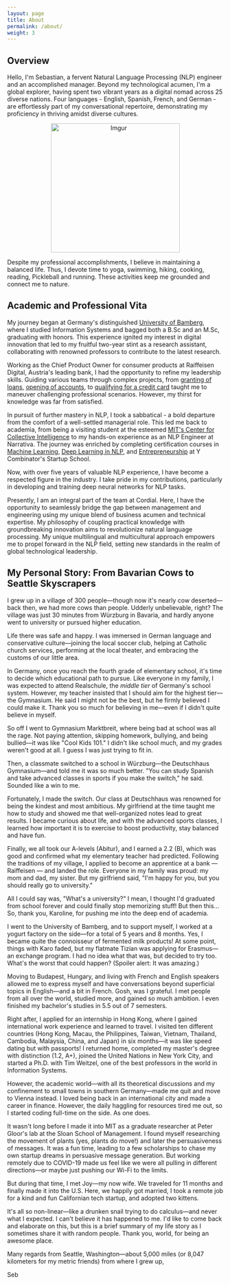 ```yaml
---
layout: page
title: About
permalink: /about/
weight: 3
---
```


## Overview

Hello, I'm Sebastian, a fervent Natural Language Processing (NLP) engineer and an accomplished manager. Beyond my technological acumen, I'm a global explorer, having spent two vibrant years as a digital nomad across 25 diverse nations. Four languages - English, Spanish, French, and German - are effortlessly part of my conversational repertoire, demonstrating my proficiency in thriving amidst diverse cultures. 

<div style="text-align: center;">
    <img src="https://i.imgur.com/m4jlWgEm.jpg" alt="Imgur" style="width: 300px;">
</div>


Despite my professional accomplishments, I believe in maintaining a balanced life. Thus, I devote time to yoga, swimming, hiking, cooking, reading, Pickleball and running. These activities keep me grounded and connect me to nature. 

## Academic and Professional Vita

My journey began at Germany's distinguished [University of Bamberg](https://www.uni-bamberg.de/presse/pm/artikel/che-masterbefragung-2020/), where I studied Information Systems and bagged both a B.Sc and an M.Sc, graduating with honors. This experience ignited my interest in digital innovation that led to my fruitful two-year stint as a research assistant, collaborating with renowned professors to contribute to the latest research.

Working as the Chief Product Owner for consumer products at Raiffeisen Digital, Austria's leading bank, I had the opportunity to refine my leadership skills. Guiding various teams through complex projects, from [granting of loans](https://www.raiffeisen.at/ooe/de/privatkunden/kredit-leasing/konsumkredit.html), [opening of accounts](https://www.raiffeisen.at/ooe/de/privatkunden/konto/girokonto.html), to [qualifying for a credit card](https://www.raiffeisen.at/ooe/de/privatkunden/karte/kreditkarte.html) taught me to maneuver challenging professional scenarios. However, my thirst for knowledge was far from satisfied. 

In pursuit of further mastery in NLP, I took a sabbatical - a bold departure from the comfort of a well-settled managerial role. This led me back to academia, from being a visiting student at the esteemed [MIT's Center for Collective Intelligence](https://www.youtube.com/watch?v=myXANO-Mvo4) to my hands-on experience as an NLP Engineer at Narrativa. The journey was enriched by completing certification courses in [Machine Learning](https://www.datacamp.com/statement-of-accomplishment/track/fcc43394ed8ce4a8b20daf705e4c3e976c6e028e), [Deep Learning in NLP](https://www.coursera.org/account/accomplishments/certificate/2N9ZQ8BVSG8H), and [Entrepreneurship](https://www.startupschool.org/users/shWfuCCKk/certificate) at Y Combinator's Startup School.

Now, with over five years of valuable NLP experience, I have become a respected figure in the industry. I take pride in my contributions, particularly in developing and training deep neural networks for NLP tasks.

Presently, I am an integral part of the team at Cordial. Here, I have the opportunity to seamlessly bridge the gap between management and engineering using my unique blend of business acumen and technical expertise. My philosophy of coupling practical knowledge with groundbreaking innovation aims to revolutionize natural language processing. My unique multilingual and multicultural approach empowers me to propel forward in the NLP field, setting new standards in the realm of global technological leadership.

## My Personal Story: From Bavarian Cows to Seattle Skyscrapers

I grew up in a village of 300 people—though now it's nearly cow deserted— back then, we had more cows than people. Udderly unbelievable, right? The village was just 30 minutes from Würzburg in Bavaria, and hardly anyone went to university or pursued higher education.

Life there was safe and happy. I was immersed in German language and conservative culture—joining the local soccer club, helping at Catholic church services, performing at the local theater, and embracing the customs of our little area.

In Germany, once you reach the fourth grade of elementary school, it's time to decide which educational path to pursue. Like everyone in my family, I was expected to attend Realschule, the *middle tier* of Germany's school system. However, my teacher insisted that I should aim for the highest tier—the Gymnasium. He said I might not be the best, but he firmly believed I could make it. Thank you so much for believing in me—even if I didn't quite believe in myself.

So off I went to Gymnasium Marktbreit, where being bad at school was all the rage. Not paying attention, skipping homework, bullying, and being bullied—it was like "Cool Kids 101." I didn't like school much, and my grades weren't good at all. I guess I was just trying to fit in.

Then, a classmate switched to a school in Würzburg—the Deutschhaus Gymnasium—and told me it was so much better. "You can study Spanish and take advanced classes in sports if you make the switch," he said. Sounded like a win to me.

Fortunately, I made the switch. Our class at Deutschhaus was renowned for being the kindest and most ambitious. My girlfriend at the time taught me how to study and showed me that well-organized notes lead to great results. I became curious about life, and with the advanced sports classes, I learned how important it is to exercise to boost productivity, stay balanced and have fun.

Finally, we all took our A-levels (Abitur), and I earned a 2.2 (B), which was good and confirmed what my elementary teacher had predicted. Following the traditions of my village, I applied to become an apprentice at a bank — Raiffeisen — and landed the role. Everyone in my family was proud: my mom and dad, my sister. But my girlfriend said, "I'm happy for you, but you should really go to university."

All I could say was, "What's a university?" I mean, I thought I'd graduated from school forever and could finally stop memorizing stuff! But then this... So, thank you, Karoline, for pushing me into the deep end of academia.

I went to the University of Bamberg, and to support myself, I worked at a yogurt factory on the side—for a total of 5 years and 8 months. Yes, I became quite the connoisseur of fermented milk products! At some point, things with Karo faded, but my flatmate Tizian was applying for Erasmus—an exchange program. I had no idea what that was, but decided to try too. What's the worst that could happen? (Spoiler alert: It was amazing.)

Moving to Budapest, Hungary, and living with French and English speakers allowed me to express myself and have conversations beyond superficial topics in English—and a bit in French. Gosh, was I grateful. I met people from all over the world, studied more, and gained so much ambition. I even finished my bachelor's studies in 5.5 out of 7 semesters.

Right after, I applied for an internship in Hong Kong, where I gained international work experience and learned to travel. I visited ten different countries (Hong Kong, Macau, the Philippines, Taiwan, Vietnam, Thailand, Cambodia, Malaysia, China, and Japan) in six months—it was like speed dating but with passports! I returned home, completed my master's degree with distinction (1.2, A+), joined the United Nations in New York City, and started a Ph.D. with Tim Weitzel, one of the best professors in the world in Information Systems.

However, the academic world—with all its theoretical discussions and my confinement to small towns in southern Germany—made me quit and move to Vienna instead. I loved being back in an international city and made a career in finance. However, the daily haggling for resources tired me out, so I started coding full-time on the side. As one does.

It wasn't long before I made it into MIT as a graduate researcher at Peter Gloor's lab at the Sloan School of Management. I found myself researching the movement of plants (yes, plants do move!) and later the persuasiveness of messages. It was a fun time, leading to a few scholarships to chase my own startup dreams in persuasive message generation. But working remotely due to COVID-19 made us feel like we were all pulling in different directions—or maybe just pushing our Wi-Fi to the limits.

But during that time, I met Joy—my now wife. We traveled for 11 months and finally made it into the U.S. Here, we happily got married, I took a remote job for a kind and fun Californian tech startup, and adopted two kittens. 

It's all so non-linear—like a drunken snail trying to do calculus—and never what I expected. I can't believe it has happened to me. I'd like to come back and elaborate on this, but this is a brief summary of my life story as I sometimes share it with random people. Thank you, world, for being an awesome place.

Many regards from Seattle, Washington—about 5,000 miles (or 8,047 kilometers for my metric friends) from where I grew up,

Seb
